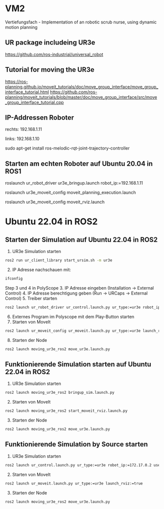 # VM2
Vertiefungsfach - Implementation of an robotic scrub nurse, using dynamic motion planning

## UR package includeing UR3e
https://github.com/ros-industrial/universal_robot


## Tutorial for moving the UR3e
https://ros-planning.github.io/moveit_tutorials/doc/move_group_interface/move_group_interface_tutorial.html
https://github.com/ros-planning/moveit_tutorials/blob/master/doc/move_group_interface/src/move_group_interface_tutorial.cpp


## IP-Addressen Roboter
rechts: 192.168.1.11


links:  192.168.1.10




sudo apt-get install ros-melodic-rqt-joint-trajectory-controller


## Starten am echten Roboter auf Ubuntu 20.04 in ROS1
roslaunch ur_robot_driver ur3e_bringup.launch robot_ip:=192.168.1.11

roslaunch ur3e_moveit_config moveit_planning_execution.launch

roslaunch ur3e_moveit_config moveit_rviz.launch

# Ubuntu 22.04 in ROS2

## Starten der Simulation auf Ubuntu 22.04 in ROS2

1. UR3e Simulation starten
```bash
ros2 run ur_client_library start_ursim.sh -m ur3e
```

2. IP Adresse nachschauen mit:
```bash
ifconfig
```
Step 3 und 4 in PolyScope
3. IP Adresse eingeben (Installation -> External Control)
4. IP Adresse berechtigung geben (Run -> URCaps -> External Control)
5. Treiber starten
```bash
ros2 launch ur_robot_driver ur_control.launch.py ur_type:=ur3e robot_ip:=192.168.56.101 launch_rviz:=false initial_joint_controller:=joint_trajectory_controller
```

6. Externes Program im Polyscope mit dem Play-Button starten
7. Starten von MoveIt
```bash
ros2 launch ur_moveit_config ur_moveit.launch.py ur_type:=ur3e launch_rviz:=true
```

8. Starten der Node
```bash
ros2 launch moving_ur3e_ros2 move_ur3e.launch.py
```


## Funktionierende Simulation starten auf Ubuntu 22.04 in ROS2
1. UR3e Simulation starten
```bash
ros2 launch moving_ur3e_ros2 bringup_sim.launch.py
```
2. Starten von MoveIt
```bash
ros2 launch moving_ur3e_ros2 start_moveit_rviz.launch.py
```

3. Starten der Node
```bash
ros2 launch moving_ur3e_ros2 move_ur3e.launch.py
```

## Funktionierende Simulation by Source starten
1. UR3e Simulation starten
```bash
ros2 launch ur_control.launch.py ur_type:=ur3e robot_ip:=172.17.0.2 use_fake_hardware:=true launch_rviz:=false
```
2. Starten von MoveIt
```bash
ros2 launch ur_moveit.launch.py ur_type:=ur3e launch_rviz:=true
```

3. Starten der Node
```bash
ros2 launch moving_ur3e_ros2 move_ur3e.launch.py
```

